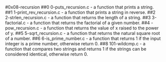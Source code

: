 #0x08-recursion
##0 0-puts_recursion.c - a function that prints a string.
##1 1-print_rev_recursion.c - a function that prints a string in reverse.
##2 2-strlen_recursion.c - a function that returns the length of a string.
##3 3-factorial.c - a function that returns the factorial of a given number.
##4 -pow_recursion.c - a function that returns the value of x raised to the power of y.
##5 5-sqrt_recursion.c - a function that returns the natural square root of a number.
##6 6-is_prime_number.c - a function that returns 1 if the input integer is a prime number, otherwise return 0.
##8 101-wildcmp.c - a function that compares two strings and returns 1 if the strings can be considered identical, otherwise return 0.
